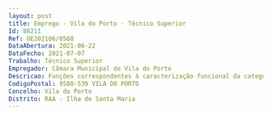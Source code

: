 ```yaml
--- 
layout: post
title: Emprego - Vila do Porto - Técnico Superior
Id: 88211
Ref: OE202106/0588
DataAbertura: 2021-06-22
DataFecho: 2021-07-07
Trabalho: Técnico Superior
Empregador: Câmara Municipal de Vila do Porto
Descricao: Funções correspondentes à caracterização funcional da categoria de Técnico Superior da carreira geral de Técnico Superior, grau de complexidade funcional 3, constante do Anexo a que se refere o n.º 2 do artigo 88.º da LTFP, e no âmbito das competências consagradas e conferidas a este município através da Divisão de Obras, Urbanismo, Serviços Urbanos e Ambiente, na área da Ambiente, integrante da estrutura e organização do Município de Vila do Porto a que se reporta o Despacho n.º 473 2011, publicado no D.R., 2.ª série n.º 5 de 7 de janeiro de 2011.
CodigoPostal: 9580-539 VILA DO PORTO
Concelho: Vila do Porto
Distrito: RAA - Ilha de Santa Maria
--- 
```

